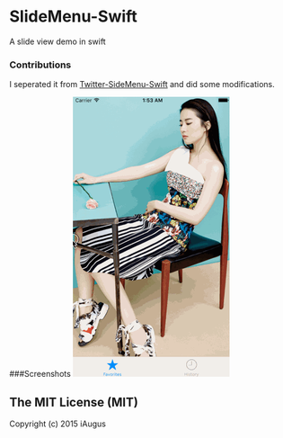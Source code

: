 
# SlideMenu-Swift
A slide view demo in swift

### Contributions

I seperated it from [Twitter-SideMenu-Swift](https://github.com/ziyang0621/Twitter-SideMenu-Swift) and did some modifications.


###Screenshots
<img src="https://raw.githubusercontent.com/iAugux/ProjectScreenshots/master/SlideMenu-Swift/SlideViewController.gif"/>



## The MIT License (MIT)

Copyright (c) 2015 iAugus



